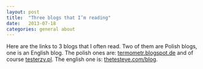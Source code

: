 ```yaml
---
layout: post
title:  "Three blogs that I’m reading"
date:   2013-07-18
categories: general about
---
```


Here are the links to 3 blogs that I often read. Two of them are Polish blogs, one is an English blog. The polish ones are: <a href="http://termometr.blogspot.de/" target="_blank">termometr.blogspot.de</a> and of course <a href="http://testerzy.pl/" target="_blank">testerzy.pl</a>. The english one is: <a href="http://thetesteye.com/blog/" target="_blank">thetesteye.com/blog</a>.